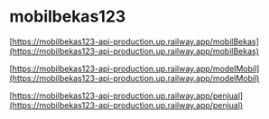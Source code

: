 # mobilbekas123

[https://mobilbekas123-api-production.up.railway.app/mobilBekas](https://mobilbekas123-api-production.up.railway.app/mobilBekas)

[https://mobilbekas123-api-production.up.railway.app/modelMobil](https://mobilbekas123-api-production.up.railway.app/modelMobil)

[https://mobilbekas123-api-production.up.railway.app/penjual](https://mobilbekas123-api-production.up.railway.app/penjual)

